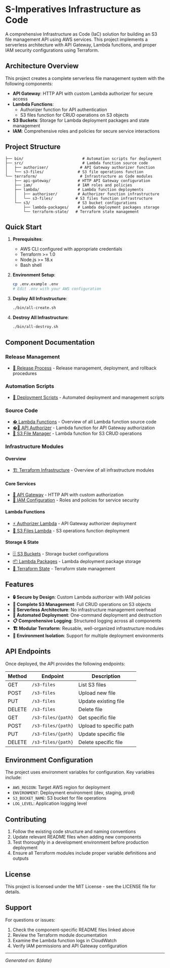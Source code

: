 # S-Imperatives Infrastructure as Code

A comprehensive Infrastructure as Code (IaC) solution for building an S3 file management API using AWS services. This project implements a serverless architecture with API Gateway, Lambda functions, and proper IAM security configurations using Terraform.

## Architecture Overview

This project creates a complete serverless file management system with the following components:

- **API Gateway**: HTTP API with custom Lambda authorizer for secure access
- **Lambda Functions**: 
  - Authorizer function for API authentication
  - S3 files function for CRUD operations on S3 objects
- **S3 Buckets**: Storage for Lambda deployment packages and state management
- **IAM**: Comprehensive roles and policies for secure service interactions

## Project Structure

```
├── bin/                          # Automation scripts for deployment
├── src/                          # Lambda function source code
│   ├── authoriser/              # API Gateway authorizer function
│   └── s3-files/               # S3 file operations function
└── terraform/                   # Infrastructure as Code modules
    ├── api-gateway/            # HTTP API Gateway configuration
    ├── iam/                    # IAM roles and policies
    ├── lambda/                 # Lambda function deployments
    │   ├── authoriser/         # Authorizer function infrastructure
    │   └── s3-files/          # S3 files function infrastructure
    └── s3/                     # S3 bucket configurations
        ├── lambda-packages/    # Lambda deployment packages storage
        └── terraform-state/   # Terraform state management
```

## Quick Start

1. **Prerequisites**:
   - AWS CLI configured with appropriate credentials
   - Terraform >= 1.0
   - Node.js >= 18.x
   - Bash shell

2. **Environment Setup**:
   ```bash
   cp .env.example .env
   # Edit .env with your AWS configuration
   ```

3. **Deploy All Infrastructure**:
   ```bash
   ./bin/all-create.sh
   ```

4. **Destroy All Infrastructure**:
   ```bash
   ./bin/all-destroy.sh
   ```

## Component Documentation

### Release Management
- [🚀 Release Process](RELEASES.md) - Release management, deployment, and rollback procedures

### Automation Scripts
- [📁 Deployment Scripts](bin/README.md) - Automated deployment and management scripts

### Source Code
- [� Lambda Functions](src/README.md) - Overview of all Lambda function source code
- [�🔐 API Authorizer](src/authoriser/README.md) - Lambda function for API Gateway authorization
- [📁 S3 File Manager](src/s3-files/README.md) - Lambda function for S3 CRUD operations

### Infrastructure Modules

#### Overview
- [🏗️ Terraform Infrastructure](terraform/README.md) - Overview of all infrastructure modules

#### Core Services
- [🚪 API Gateway](terraform/api-gateway/README.md) - HTTP API with custom authorization
- [🔑 IAM Configuration](terraform/iam/README.md) - Roles and policies for service security

#### Lambda Functions
- [⚡ Authorizer Lambda](terraform/lambda/authoriser/README.md) - API Gateway authorizer deployment
- [📂 S3 Files Lambda](terraform/lambda/s3-files/README.md) - S3 operations function deployment

#### Storage & State
- [🗄️ S3 Buckets](terraform/s3/README.md) - Storage bucket configurations
- [📦 Lambda Packages](terraform/s3/lambda-packages/README.md) - Lambda deployment package storage
- [💾 Terraform State](terraform/s3/terraform-state/README.md) - Terraform state management

## Features

- **🔒 Secure by Design**: Custom Lambda authorizer with IAM policies
- **📁 Complete S3 Management**: Full CRUD operations on S3 objects
- **🚀 Serverless Architecture**: No infrastructure management overhead  
- **🔄 Automated Deployment**: One-command deployment and destruction
- **📋 Comprehensive Logging**: Structured logging across all components
- **🏗️ Modular Terraform**: Reusable, well-organized infrastructure modules
- **🧪 Environment Isolation**: Support for multiple deployment environments

## API Endpoints

Once deployed, the API provides the following endpoints:

| Method | Endpoint | Description |
|--------|----------|-------------|
| GET    | `/s3-files` | List S3 files |
| POST   | `/s3-files` | Upload new file |
| PUT    | `/s3-files` | Update existing file |
| DELETE | `/s3-files` | Delete file |
| GET    | `/s3-files/{path}` | Get specific file |
| POST   | `/s3-files/{path}` | Upload to specific path |
| PUT    | `/s3-files/{path}` | Update specific file |
| DELETE | `/s3-files/{path}` | Delete specific file |

## Environment Configuration

The project uses environment variables for configuration. Key variables include:

- `AWS_REGION`: Target AWS region for deployment
- `ENVIRONMENT`: Deployment environment (dev, staging, prod)
- `S3_BUCKET_NAME`: S3 bucket for file operations
- `LOG_LEVEL`: Application logging level

## Contributing

1. Follow the existing code structure and naming conventions
2. Update relevant README files when adding new components
3. Test thoroughly in a development environment before production deployment
4. Ensure all Terraform modules include proper variable definitions and outputs

## License

This project is licensed under the MIT License - see the LICENSE file for details.

## Support

For questions or issues:
1. Check the component-specific README files linked above
2. Review the Terraform module documentation
3. Examine the Lambda function logs in CloudWatch
4. Verify IAM permissions and API Gateway configuration

---

*Generated on: $(date)*